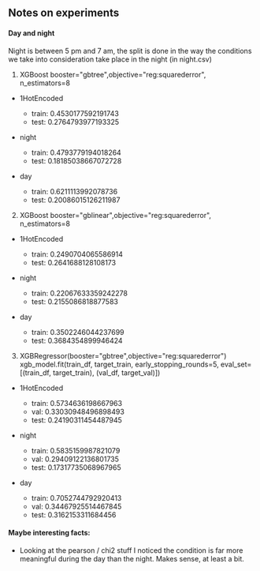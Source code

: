 ## Notes on experiments

#### Day and night
Night is between 5 pm and 7 am, the split is done in the way the conditions we take into consideration take place in the night (in night.csv)

1. XGBoost booster="gbtree",objective="reg:squarederror", n_estimators=8

* 1HotEncoded
    * train: 0.4530177592191743
    * test: 0.2764793977193325

* night
    * train: 0.4793779194018264
    * test: 0.18185038667072728

* day
    * train: 0.6211113992078736
    * test: 0.20086015126211987


2. XGBoost booster="gblinear",objective="reg:squarederror", n_estimators=8

* 1HotEncoded
    * train: 0.2490704065586914
    * test: 0.2641688128108173

* night
    * train: 0.22067633359242278
    * test: 0.2155086818877583

* day
    * train: 0.3502246044237699
    * test: 0.3684354899946424

3. XGBRegressor(booster="gbtree",objective="reg:squarederror")
xgb_model.fit(train_df, target_train, early_stopping_rounds=5, eval_set=[(train_df, target_train), (val_df, target_val)])

* 1HotEncoded
    * train: 0.5734636198667963
    * val: 0.33030948496898493
    * test: 0.24190311454487945

* night
    * train: 0.5835159987821079
    * val: 0.29409122136801735
    * test: 0.17317735068967965

* day
    * train: 0.7052744792920413
    * val: 0.34467925514467845
    * test: 0.3162153311684456

#### Maybe interesting facts:

* Looking at the pearson / chi2 stuff I noticed the condition is far more meaningful during the day than the night. Makes sense, at least a bit.